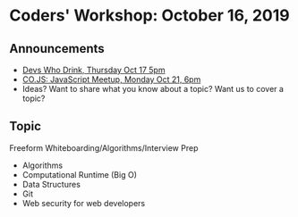 # Coders' Workshop: October 16, 2019

## Announcements

- [Devs Who Drink, Thursday Oct 17 5pm](https://www.meetup.com/Bootcampers-Collective/events/bvmhhryznblb/)
- [CO.JS: JavaScript Meetup, Monday Oct 21, 6pm](https://www.meetup.com/Bootcampers-Collective/events/hhpjjryznbcc/)
- Ideas? Want to share what you know about a topic? Want us to cover a topic?

## Topic

Freeform Whiteboarding/Algorithms/Interview Prep

- Algorithms
- Computational Runtime (Big O)
- Data Structures
- Git
- Web security for web developers
